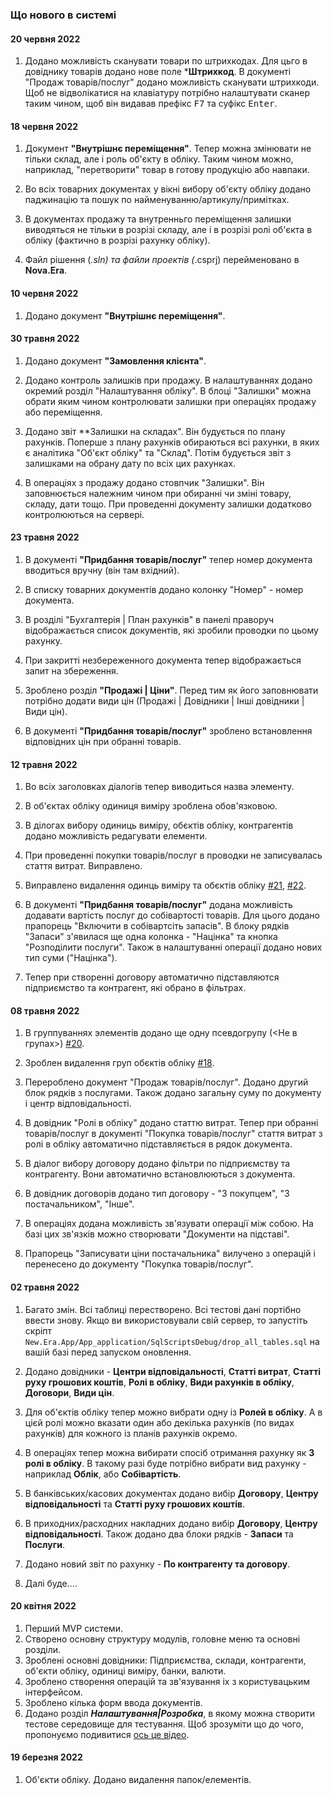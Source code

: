 ﻿### Що нового в системі

#### 20 червня 2022
1. Додано можливість сканувати товари по штрихкодах. Для цьго в довіднику 
товарів додано нове поле ***Штрихкод**.
В документі "Продаж товарів/послуг" додано можливість сканувати штрихкоди. 
Щоб не відволікатися на клавіатуру потрібно налаштувати сканер таким чином, щоб він 
видавав префікс <kbd>F7</kbd> та суфікс <kbd>Enter</kbd>.

#### 18 червня 2022

1. Документ **"Внутрішнє переміщення"**. Тепер можна змінювати не тільки склад, але 
і роль об'єкту в обліку. Таким чином можно, наприклад, "перетворити" товар в 
готову продукцію або навпаки.

2. Во всіх товарних документах у вікні вибору об'єкту обліку додано паджинацію та 
пошук по найменуванню/артикулу/примітках.

3. В документах продажу та внутренньго переміщення залишки виводяться не тільки в 
розрізі складу, але і в розрізі ролі об'єкта в обліку (фактично в розрізі рахунку обліку).

4. Файл рішення (*.sln) та файли проектів (*.csprj) перейменовано в **Nova.Era**.
 

#### 10 червня 2022

1. Додано документ **"Внутрішнє переміщення"**.

#### 30 травня 2022

1. Додано документ **"Замовлення клієнта"**.

2. Додано контроль залишків при продажу. В налаштуваннях додано окремий розділ 
"Налаштування обліку". В блоці "Залишки" можна обрати яким чином контролювати 
залишки при операціях продажу або переміщення. 

3. Додано звіт **Залишки на складах". Він будується по плану рахунків.
Поперше з плану рахунків обираються всі рахунки, в яких є аналітика "Об'єкт обліку" та "Склад".
Потім будується звіт з залишками на обрану дату по всіх цих рахунках.

4. В операціях з продажу додано стовпчик "Залишки". Він заповнюється належним чином при 
обиранні чи зміні товару, складу, дати тощо. При проведенні документу залишки додатково контролюються на сервері.
 

#### 23 травня 2022

1. В документі **"Придбання товарів/послуг"** тепер номер документа вводиться вручну (він там вхідний).

2. В списку товарних документів додано колонку "Номер" - номер документа.

3. В розділі "Бухгалтерія | План рахунків" в панелі праворуч відображається список документів, 
які зробили проводки по цьому рахунку.

4. При закритті незбереженного документа тепер відображається запит на збереження.

5. Зроблено розділ **"Продажі | Ціни"**. Перед тим як його заповнювати потрібно додати види цін 
(Продажі | Довідники | Інші довідники | Види цін).

6. В документі **"Придбання товарів/послуг"** зроблено встановлення відповідних цін при обранні товарів.




#### 12 травня 2022

1. Во всіх заголовках діалогів тепер виводиться назва элементу. 

2. В об'єктах обліку одиниця виміру зроблена обов'язковою.

3. В ділогах вибору одиниць виміру, обєктів обліку, контрагентів додано можливість 
редагувати елементи.

4. При проведенні покупки товарів/послуг в проводки не записувалась стаття витрат. Виправлено.

5. Виправлено видалення одинць виміру та обєктів обліку
    [#21](https://github.com/new-era-uk/New.Era/issues/21),
    [#22](https://github.com/new-era-uk/New.Era/issues/22).

6. В документі **"Придбання товарів/послуг"** додана можливість додавати вартість послуг 
до собівартості товарів. Для цього додано прапорець "Включити в собівартсіть запасів".
В блоку рядків "Запаси" з'явилася ще одна колонка - "Націнка" та кнопка "Розподілити послуги".
Також в налаштуванні операції додано нових тип суми ("Націнка").

7. Тепер при створенні договору автоматично підставляются підприємство та контрагент, 
які  обрано в фільтрах.



#### 08 травня 2022

1. В группуваннях элементів додано ще одну псевдогрупу (<Не в групах>)
    [#20](https://github.com/new-era-uk/New.Era/issues/20).

2. Зроблен видалення груп обєктів обліку
    [#18](https://github.com/new-era-uk/New.Era/issues/18).

3. Перероблено документ "Продаж товарів/послуг". Додано другий блок рядків з послугами. 
Також додано загальну суму по документу і центр відповідальності.

4. В довідник "Ролі в обліку" додано статтю витрат. Тепер при обранні товарів/послуг в 
документі "Покупка товарів/послуг" стаття витрат з ролі в обліку автоматично підставляється в рядок документа.

5. В діалог вибору договору додано фільтри по підприємству та контрагенту. 
 Вони автоматично встановлюються з документа.

6. В довідник договорів додано тип договору - "З покупцем", "З постачальником", "Інше".

7. В операціях додана можливість зв'язувати операції між собою. На базі цих 
зв'язків можно створювати "Документи на підставі".

8. Прапорець "Записувати ціни постачальника" вилучено з операцій і перенесено
до документу "Покупка товарів/послуг".


#### 02 травня 2022
1. Багато змін. Всі таблиці перестворено. Всі тестові дані портібно ввести знову. 
   Якщо ви використовували свій сервер, то запустіть скріпт `New.Era.App/App_application/SqlScriptsDebug/drop_all_tables.sql` 
   на вашій базі перед запуском оновлення.

2. Додано довідники - **Центри відповідальності**, **Статті витрат**, **Статті руху грошових коштів**,
   **Ролі в обліку**, **Види рахунків в обліку**, **Договори**, **Види цін**.

3. Для об'єктів обліку тепер можно вибрати одну із **Ролей в обліку**. А в 
   цієй ролі можно вказати один або декілька рахунків (по видах рахунків) для кожного 
   із планів рахунків окремо.

4. В операціях тепер можна вибирати спосіб отримання рахунку як **З ролі в обліку**. 
   В такому разі буде потрібно вибрати вид рахунку - наприклад **Облік**, або **Собівартість**.

5. В банківських/касових документах додано вибір **Договору**, **Центру відповідальності** та **Статті руху грошових коштів**.

6. В приходних/расходних накладних додано вибір **Договору**, **Центру відповідальності**.
   Також додано два блоки рядків - **Запаси** та **Послуги**.

7. Додано новий звіт по рахунку - **По контрагенту та договору**.

8. Далі буде....

#### 20 квітня 2022
1. Перший MVP системи. 
1. Створено основну структуру модулів, головне меню та основні розділи.
2. Зроблені основні довідники: Підприємства, склади, контрагенти, об'єкти обліку, одиниці виміру, 
банки, валюти.
3. Зроблено створення операцій та зв'язування іх з користувацьким інтерфейсом.
4. Зроблено кілька форм ввода документів.
5. Додано розділ ***Налаштування|Розробка***, в якому можна створити 
тестове середовище для тестування. Щоб зрозуміти що до чого, 
пропонуємо подивитися [ось це відео](https://www.facebook.com/100026432812347/videos/3041080092873087).


#### 19 березня 2022

1. Об'єкти обліку. Додано видалення папок/елементів.

